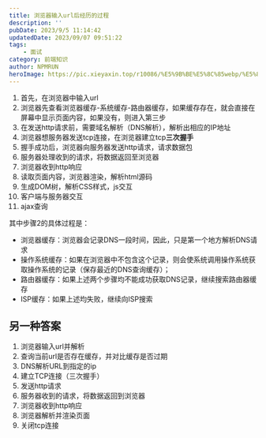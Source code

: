 ```yaml
---
title: 浏览器输入url后经历的过程
description: ''
pubDate: 2023/9/5 11:14:42
updatedDate: 2023/09/07 09:51:22
tags:
    - 面试
category: 前端知识
author: NPMRUN
heroImage: https://pic.xieyaxin.top/r10086/%E5%9B%BE%E5%8C%85webp/%E5%8A%A8%E6%BC%AB%E7%BB%BC%E5%90%882/5a80c559ae57e81e1a281a8b508b9c5d.png!q90.webp
---
```


1. 首先，在浏览器中输入url
2. 浏览器先查看浏览器缓存-系统缓存-路由器缓存，如果缓存存在，就会直接在屏幕中显示页面内容，如果没有，则进入第三步
3. 在发送http请求前，需要域名解析（DNS解析），解析出相应的IP地址
4. 浏览器想服务器发送tcp连接，在浏览器建立tcp**三次握手**
5. 握手成功后，浏览器向服务器发送http请求，请求数据包
6. 服务器处理收到的请求，将数据返回至浏览器
7. 浏览器收到http响应
8. 读取页面内容，浏览器渲染，解析html源码
9. 生成DOM树，解析CSS样式，js交互
10. 客户端与服务器交互
11. ajax查询

其中步骤2的具体过程是：
- 浏览器缓存：浏览器会记录DNS一段时间，因此，只是第一个地方解析DNS请求
- 操作系统缓存：如果在浏览器中不包含这个记录，则会使系统调用操作系统获取操作系统的记录（保存最近的DNS查询缓存）；
- 路由器缓存：如果上述两个步骤均不能成功获取DNS记录，继续搜索路由器缓存
- ISP缓存：如果上述均失败，继续向ISP搜索

## 另一种答案
1. 浏览器输入url并解析
2. 查询当前url是否存在缓存，并对比缓存是否过期
3. DNS解析URL到指定的ip
4. 建立TCP连接（三次握手）
5. 发送http请求
6. 服务器收到的请求，将数据返回到浏览器
7. 浏览器收到http响应
8. 浏览器解析并渲染页面
9. 关闭tcp连接

